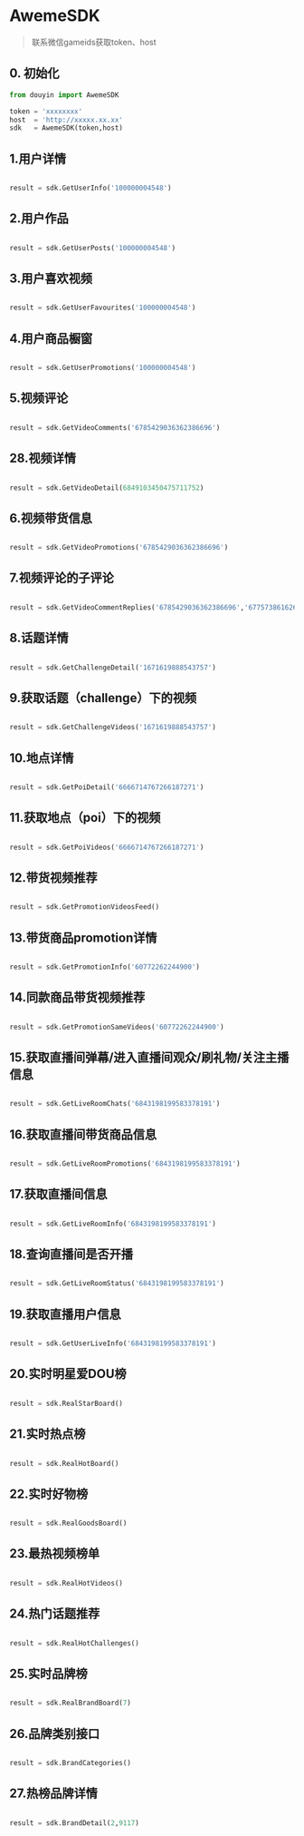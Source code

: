 # AwemeSDK

> 联系微信gameids获取token、host

## 0. 初始化

```python
from douyin import AwemeSDK

token = 'xxxxxxxx'
host  = 'http://xxxxx.xx.xx'
sdk   = AwemeSDK(token,host)

```

## 1.用户详情
```python

result = sdk.GetUserInfo('100000004548')

```

## 2.用户作品
```python

result = sdk.GetUserPosts('100000004548')

```

## 3.用户喜欢视频
```python

result = sdk.GetUserFavourites('100000004548')

```

## 4.用户商品橱窗
```python

result = sdk.GetUserPromotions('100000004548')

```

## 5.视频评论
```python

result = sdk.GetVideoComments('6785429036362386696')

```

## 28.视频详情
```python

result = sdk.GetVideoDetail(6849103450475711752)

```

## 6.视频带货信息
```python

result = sdk.GetVideoPromotions('6785429036362386696')

```

## 7.视频评论的子评论
```python

result = sdk.GetVideoCommentReplies('6785429036362386696','6775738616267554829')

```

## 8.话题详情
```python

result = sdk.GetChallengeDetail('1671619888543757')

```

## 9.获取话题（challenge）下的视频
```python

result = sdk.GetChallengeVideos('1671619888543757')

```

## 10.地点详情
```python

result = sdk.GetPoiDetail('6666714767266187271')

```

## 11.获取地点（poi）下的视频
```python

result = sdk.GetPoiVideos('6666714767266187271')

```

## 12.带货视频推荐
```python

result = sdk.GetPromotionVideosFeed()

```

## 13.带货商品promotion详情
```python

result = sdk.GetPromotionInfo('60772262244900')

```

## 14.同款商品带货视频推荐
```python

result = sdk.GetPromotionSameVideos('60772262244900')

```

## 15.获取直播间弹幕/进入直播间观众/刷礼物/关注主播 信息
```python

result = sdk.GetLiveRoomChats('6843198199583378191')

```
## 16.获取直播间带货商品信息
```python

result = sdk.GetLiveRoomPromotions('6843198199583378191')

```
## 17.获取直播间信息
```python

result = sdk.GetLiveRoomInfo('6843198199583378191')

```

## 18.查询直播间是否开播
```python

result = sdk.GetLiveRoomStatus('6843198199583378191')

```
## 19.获取直播用户信息
```python

result = sdk.GetUserLiveInfo('6843198199583378191')

```

## 20.实时明星爱DOU榜
```python

result = sdk.RealStarBoard()

```

## 21.实时热点榜
```python

result = sdk.RealHotBoard()

```

## 22.实时好物榜
```python

result = sdk.RealGoodsBoard()

```

## 23.最热视频榜单
```python

result = sdk.RealHotVideos()

```
## 24.热门话题推荐
```python

result = sdk.RealHotChallenges()

```

## 25.实时品牌榜
```python

result = sdk.RealBrandBoard(7)

```

## 26.品牌类别接口
```python

result = sdk.BrandCategories()

```

## 27.热榜品牌详情
```python

result = sdk.BrandDetail(2,9117)

```
